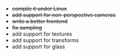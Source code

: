 + ~~compile it under Linux~~
+ ~~add support for non-perspective cameras~~
+ ~~write a better frontend~~
+ ~~fix sampling~~
+ add support for textures
+ add support for transforms
+ add support for glass